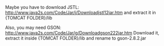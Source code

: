 Maybe you have to download
JSTL: http://www.java2s.com/Code/Jar/j/Downloadjstl12jar.htm
and extract it in {TOMCAT FOLDER}/lib

Also, you may need GSON: http://www.java2s.com/Code/Jar/g/Downloadgson222jar.htm
Download it, extract it inside {TOMCAT FOLDER}/lib and rename to gson-2.8.2.jar